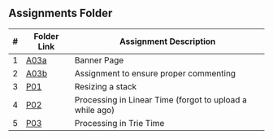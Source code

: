 ##  Assignments Folder

|   #   | Folder Link | Assignment Description |
| :---: | ----------- | ---------------------- |
|   1   |    [A03a](https://github.com/JoshCAtl/3013-Algorithms-Cupp/blob/main/Assignments/A03a)      |         Banner Page               |
|  2   |    [A03b](https://github.com/JoshCAtl/3013-Algorithms-Cupp/blob/main/Assignments/A03b)     |      Assignment to ensure proper commenting|
| 3   |   [P01](https://github.com/JoshCAtl/3013-Algorithms-Cupp/tree/main/Assignments/P01)         | Resizing a stack |
| 4 | [P02](https://github.com/JoshCAtl/3013-Algorithms-Cupp/tree/main/Assignments/P02) | Processing in Linear Time (forgot to upload a while ago)
| 5 | [P03](https://github.com/JoshCAtl/3013-Algorithms-Cupp/tree/main/Assignments/P03) | Processing in Trie Time |
